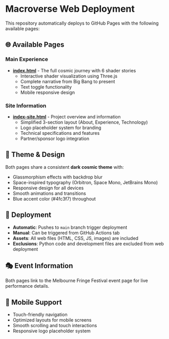 # Macroverse Web Deployment

This repository automatically deploys to GitHub Pages with the following available pages:

## 🌐 Available Pages

### Main Experience
- **[index.html](https://aday1.github.io/Macroverse/)** - The full cosmic journey with 6 shader stories
  - Interactive shader visualization using Three.js
  - Complete narrative from Big Bang to present
  - Text toggle functionality
  - Mobile responsive design

### Site Information  
- **[index-site.html](https://aday1.github.io/Macroverse/index-site.html)** - Project overview and information
  - Simplified 3-section layout (About, Experience, Technology)
  - Logo placeholder system for branding
  - Technical specifications and features
  - Partner/sponsor logo integration

## 🎨 Theme & Design

Both pages share a consistent **dark cosmic theme** with:
- Glassmorphism effects with backdrop blur
- Space-inspired typography (Orbitron, Space Mono, JetBrains Mono)
- Responsive design for all devices
- Smooth animations and transitions
- Blue accent color (#4fc3f7) throughout

## 🚀 Deployment

- **Automatic**: Pushes to `main` branch trigger deployment
- **Manual**: Can be triggered from GitHub Actions tab
- **Assets**: All web files (HTML, CSS, JS, images) are included
- **Exclusions**: Python code and development files are excluded from web deployment

## 🎭 Event Information

Both pages link to the Melbourne Fringe Festival event page for live performance details.

## 📱 Mobile Support

- Touch-friendly navigation
- Optimized layouts for mobile screens
- Smooth scrolling and touch interactions
- Responsive logo placeholder system
